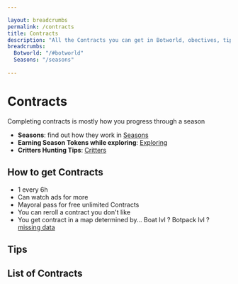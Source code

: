 ```yaml
---

layout: breadcrumbs
permalink: /contracts
title: Contracts
description: "All the Contracts you can get in Botworld, obectives, tips & rewards - Everything there is to know about it on the Botworld Adventure community Wiki!"
breadcrumbs:
  Botworld: "/#botworld"
  Seasons: "/seasons"
  
---
```



# Contracts

<div markdown="1" class=" ghcms ghcms-intro">

Completing contracts is mostly how you progress through a season


- **Seasons**: find out how they work in [Seasons](/seasons)
- **Earning Season Tokens while exploring**: [Exploring](/exploring)
- **Critters Hunting Tips**: [Critters](/critters)

## How to get Contracts

- 1 every 6h
- Can watch ads for more
- Mayoral pass for free unlimited Contracts
- You can reroll a contract you don't like 
- You get contract in a map determined by... Boat lvl ? Botpack lvl ? [missing data](/contribute#tbw)

## Tips

</div>


<div markdown="1" class=" ghcms ghcms-list">

## List of Contracts

</div>
